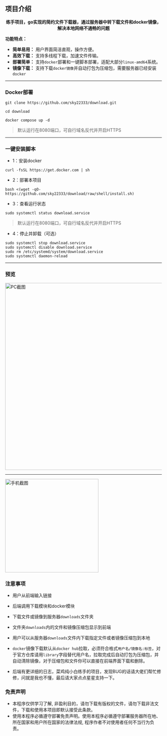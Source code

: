 ## 项目介绍

<div style="text-align: center;">


**练手项目，go实现的简约文件下载器，通过服务器中转下载文件和docker镜像，解决本地网络不通畅的问题**
</div>

**功能特点：**
* **简单易用：** 用户界面简洁直观，操作方便。
* **高效下载：** 支持多线程下载，加速文件传输。
* **部署简单：** 支持`docker`部署和一键脚本部署，适配大部分`linux-amd64`系统。
* **镜像下载：** 支持下载`docker镜像`并自动打包为压缩包，需要服务器已经安装`docker`

---

### Docker部署

```
git clone https://github.com/sky22333/download.git
```

```
cd download
```
```
docker compose up -d
```
> 默认运行在8080端口，可自行域名反代并开启HTTPS

---


### 一键安装脚本

- 1：安装docker
```
curl -fsSL https://get.docker.com | sh
```
- 2：部署本项目
```
bash <(wget -qO- https://github.com/sky22333/download/raw/shell/install.sh)
```
- 3：查看运行状态
```
sudo systemctl status download.service
```
> 默认运行在8080端口，可自行域名反代并开启HTTPS


- 4：停止并卸载（可选）
```
sudo systemctl stop download.service
sudo systemctl disable download.service
sudo rm /etc/systemd/system/download.service
sudo systemctl daemon-reload
```

---

### 预览

<img src="https://github.com/user-attachments/assets/39c638b0-2f2e-46ca-9ae0-b8c152c5f222" alt="PC截图" width="600">

---
<img src="https://github.com/user-attachments/assets/3ce12bef-95e0-48b3-8c81-2ea80049f264" alt="手机截图" width="300">



### 注意事项

- 用户从前端输入链接

- 后端调用下载模块和docker模块

- 下载文件或镜像到服务器`downloads`文件夹

- 文件夹`downloads`内的文件和镜像压缩包显示到前端

- 用户可以从服务器`downloads`文件内下载指定文件或者镜像压缩包到本地

- `docker`镜像下载默认从`docker hub`拉取，必须符合格式`用户名/镜像名:标签`，对于官方仓库请用`library`字段替代用户名，拉取完成后自动打包为压缩包，并自动清除镜像，对于压缩包和文件你可以直接在前端界面下载和删除。

- 后端有更详细的日志，菜鸡纯小白练手的项目，发现BUG的话请大佬们帮忙修修，问就是我也不懂，最后请大家点点星星支持一下。




### 免责声明

* 本程序仅供学习了解, 非盈利目的，请勿下载有版权的文件，请勿下载非法文件，下载和使用本项目即默认接受此条款。
* 使用本程序必循遵守部署免责声明。使用本程序必循遵守部署服务器所在地、所在国家和用户所在国家的法律法规, 程序作者不对使用者任何不当行为负责。
